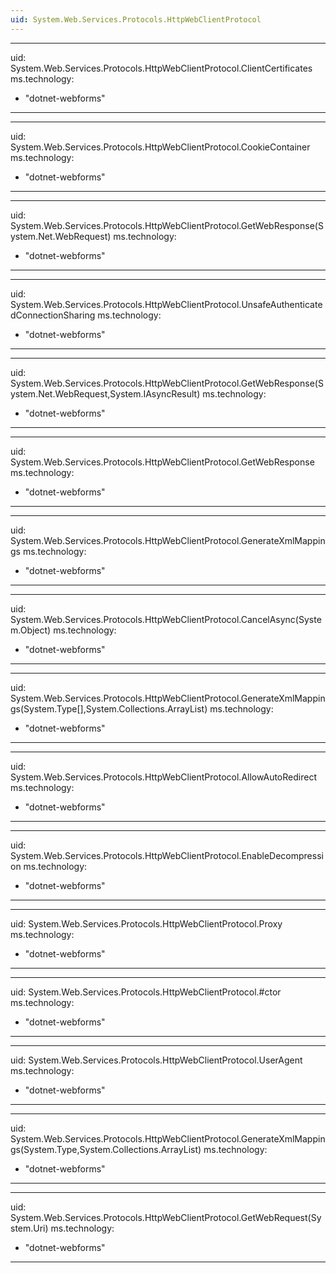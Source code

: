 ```yaml
---
uid: System.Web.Services.Protocols.HttpWebClientProtocol
---
```


---
uid: System.Web.Services.Protocols.HttpWebClientProtocol.ClientCertificates
ms.technology: 
  - "dotnet-webforms"
---

---
uid: System.Web.Services.Protocols.HttpWebClientProtocol.CookieContainer
ms.technology: 
  - "dotnet-webforms"
---

---
uid: System.Web.Services.Protocols.HttpWebClientProtocol.GetWebResponse(System.Net.WebRequest)
ms.technology: 
  - "dotnet-webforms"
---

---
uid: System.Web.Services.Protocols.HttpWebClientProtocol.UnsafeAuthenticatedConnectionSharing
ms.technology: 
  - "dotnet-webforms"
---

---
uid: System.Web.Services.Protocols.HttpWebClientProtocol.GetWebResponse(System.Net.WebRequest,System.IAsyncResult)
ms.technology: 
  - "dotnet-webforms"
---

---
uid: System.Web.Services.Protocols.HttpWebClientProtocol.GetWebResponse
ms.technology: 
  - "dotnet-webforms"
---

---
uid: System.Web.Services.Protocols.HttpWebClientProtocol.GenerateXmlMappings
ms.technology: 
  - "dotnet-webforms"
---

---
uid: System.Web.Services.Protocols.HttpWebClientProtocol.CancelAsync(System.Object)
ms.technology: 
  - "dotnet-webforms"
---

---
uid: System.Web.Services.Protocols.HttpWebClientProtocol.GenerateXmlMappings(System.Type[],System.Collections.ArrayList)
ms.technology: 
  - "dotnet-webforms"
---

---
uid: System.Web.Services.Protocols.HttpWebClientProtocol.AllowAutoRedirect
ms.technology: 
  - "dotnet-webforms"
---

---
uid: System.Web.Services.Protocols.HttpWebClientProtocol.EnableDecompression
ms.technology: 
  - "dotnet-webforms"
---

---
uid: System.Web.Services.Protocols.HttpWebClientProtocol.Proxy
ms.technology: 
  - "dotnet-webforms"
---

---
uid: System.Web.Services.Protocols.HttpWebClientProtocol.#ctor
ms.technology: 
  - "dotnet-webforms"
---

---
uid: System.Web.Services.Protocols.HttpWebClientProtocol.UserAgent
ms.technology: 
  - "dotnet-webforms"
---

---
uid: System.Web.Services.Protocols.HttpWebClientProtocol.GenerateXmlMappings(System.Type,System.Collections.ArrayList)
ms.technology: 
  - "dotnet-webforms"
---

---
uid: System.Web.Services.Protocols.HttpWebClientProtocol.GetWebRequest(System.Uri)
ms.technology: 
  - "dotnet-webforms"
---
